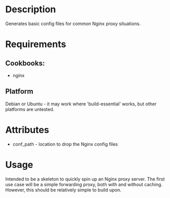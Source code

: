 Description
===========

Generates basic config files for common Nginx proxy situations. 

Requirements
============

Cookbooks:
---------- 

* nginx

Platform
--------

Debian or Ubuntu - it may work where 'build-essential' works, but other platforms are untested.

Attributes
==========

* conf_path - location to drop the Nginx config files

Usage
=====

Intended to be a skeleton to quickly spin up an Nginx proxy server. The first use case
will be a simple forwarding proxy, both with and without caching. However, this 
should be relatively simple to build upon.
